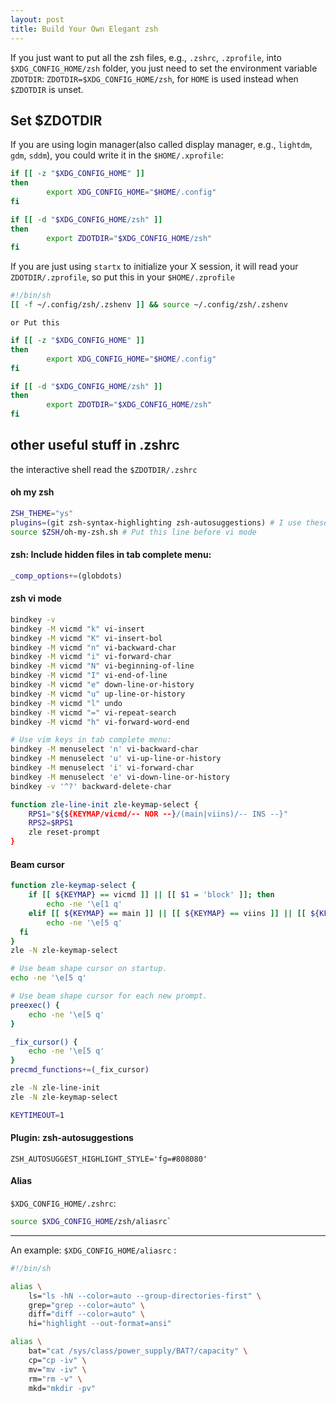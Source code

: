 ```yaml
---
layout: post
title: Build Your Own Elegant zsh
---
```


If you just want to put all the zsh files, e.g., `.zshrc`, `.zprofile`, into
`$XDG_CONFIG_HOME/zsh` folder, you just need to set the environment variable
`ZDOTDIR`: `ZDOTDIR=$XDG_CONFIG_HOME/zsh`, for `HOME` is used instead when
`$ZDOTDIR` is unset.

## Set $ZDOTDIR
If you are using login manager(also called display manager, e.g., `lightdm`,
`gdm`, `sddm`), you could write it in the `$HOME/.xprofile`:

```sh
if [[ -z "$XDG_CONFIG_HOME" ]]
then
        export XDG_CONFIG_HOME="$HOME/.config"
fi

if [[ -d "$XDG_CONFIG_HOME/zsh" ]]
then
        export ZDOTDIR="$XDG_CONFIG_HOME/zsh"
fi
```

If you are just using `startx` to initialize your X session, it will read your
`ZDOTDIR/.zprofile`, so put this in your `$HOME/.zprofile`
```sh
#!/bin/sh
[[ -f ~/.config/zsh/.zshenv ]] && source ~/.config/zsh/.zshenv
```

`or Put this`

```sh
if [[ -z "$XDG_CONFIG_HOME" ]]
then
        export XDG_CONFIG_HOME="$HOME/.config"
fi

if [[ -d "$XDG_CONFIG_HOME/zsh" ]]
then
        export ZDOTDIR="$XDG_CONFIG_HOME/zsh"
fi
```

## other useful stuff in .zshrc
the interactive shell read the `$ZDOTDIR/.zshrc`

#### oh my zsh
```sh
ZSH_THEME="ys"
plugins=(git zsh-syntax-highlighting zsh-autosuggestions) # I use these 3 plugins
source $ZSH/oh-my-zsh.sh # Put this line before vi mode
```
#### zsh: Include hidden files in tab complete menu:
```sh
_comp_options+=(globdots)
```

#### zsh vi mode
```sh
bindkey -v
bindkey -M vicmd "k" vi-insert
bindkey -M vicmd "K" vi-insert-bol
bindkey -M vicmd "n" vi-backward-char
bindkey -M vicmd "i" vi-forward-char
bindkey -M vicmd "N" vi-beginning-of-line
bindkey -M vicmd "I" vi-end-of-line
bindkey -M vicmd "e" down-line-or-history
bindkey -M vicmd "u" up-line-or-history
bindkey -M vicmd "l" undo
bindkey -M vicmd "=" vi-repeat-search
bindkey -M vicmd "h" vi-forward-word-end

# Use vim keys in tab complete menu:
bindkey -M menuselect 'n' vi-backward-char
bindkey -M menuselect 'u' vi-up-line-or-history
bindkey -M menuselect 'i' vi-forward-char
bindkey -M menuselect 'e' vi-down-line-or-history
bindkey -v '^?' backward-delete-char

function zle-line-init zle-keymap-select {
	RPS1="${${KEYMAP/vicmd/-- NOR --}/(main|viins)/-- INS --}"
	RPS2=$RPS1
	zle reset-prompt
}
```

#### Beam cursor
```sh
function zle-keymap-select {
	if [[ ${KEYMAP} == vicmd ]] || [[ $1 = 'block' ]]; then
		echo -ne '\e[1 q'
	elif [[ ${KEYMAP} == main ]] || [[ ${KEYMAP} == viins ]] || [[ ${KEYMAP} = '' ]] || [[ $1 = 'beam' ]]; then
		echo -ne '\e[5 q'
  fi
}
zle -N zle-keymap-select

# Use beam shape cursor on startup.
echo -ne '\e[5 q'

# Use beam shape cursor for each new prompt.
preexec() {
	echo -ne '\e[5 q'
}

_fix_cursor() {
	echo -ne '\e[5 q'
}
precmd_functions+=(_fix_cursor)

zle -N zle-line-init
zle -N zle-keymap-select

KEYTIMEOUT=1
```

#### Plugin: zsh-autosuggestions
`ZSH_AUTOSUGGEST_HIGHLIGHT_STYLE='fg=#808080'`

#### Alias
`$XDG_CONFIG_HOME/.zshrc`:
```sh
source $XDG_CONFIG_HOME/zsh/aliasrc`
```

-------------
An example:
`$XDG_CONFIG_HOME/aliasrc` :
```sh
#!/bin/sh

alias \
	ls="ls -hN --color=auto --group-directories-first" \
	grep="grep --color=auto" \
	diff="diff --color=auto" \
	hi="highlight --out-format=ansi"

alias \
	bat="cat /sys/class/power_supply/BAT?/capacity" \
	cp="cp -iv" \
	mv="mv -iv" \
	rm="rm -v" \
	mkd="mkdir -pv"
```
